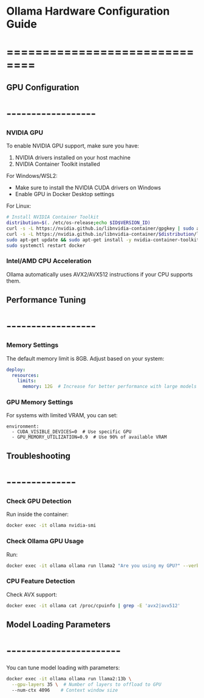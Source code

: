 # Ollama Hardware Configuration Guide
# ==============================

## GPU Configuration
# ------------------

### NVIDIA GPU
To enable NVIDIA GPU support, make sure you have:
1. NVIDIA drivers installed on your host machine
2. NVIDIA Container Toolkit installed

For Windows/WSL2:
- Make sure to install the NVIDIA CUDA drivers on Windows
- Enable GPU in Docker Desktop settings

For Linux:
```bash
# Install NVIDIA Container Toolkit
distribution=$(. /etc/os-release;echo $ID$VERSION_ID)
curl -s -L https://nvidia.github.io/libnvidia-container/gpgkey | sudo apt-key add -
curl -s -L https://nvidia.github.io/libnvidia-container/$distribution/libnvidia-container.list | sudo tee /etc/apt/sources.list.d/nvidia-container-toolkit.list
sudo apt-get update && sudo apt-get install -y nvidia-container-toolkit
sudo systemctl restart docker
```

### Intel/AMD CPU Acceleration
Ollama automatically uses AVX2/AVX512 instructions if your CPU supports them.

## Performance Tuning
# ------------------

### Memory Settings
The default memory limit is 8GB. Adjust based on your system:

```yaml
deploy:
  resources:
    limits:
      memory: 12G  # Increase for better performance with large models
```

### GPU Memory Settings
For systems with limited VRAM, you can set:

```
environment:
  - CUDA_VISIBLE_DEVICES=0  # Use specific GPU
  - GPU_MEMORY_UTILIZATION=0.9  # Use 90% of available VRAM
```

## Troubleshooting
# --------------

### Check GPU Detection
Run inside the container:
```bash
docker exec -it ollama nvidia-smi
```

### Check Ollama GPU Usage
Run:
```bash
docker exec -it ollama ollama run llama2 "Are you using my GPU?" --verbose
```

### CPU Feature Detection
Check AVX support:
```bash
docker exec -it ollama cat /proc/cpuinfo | grep -E 'avx2|avx512'
```

## Model Loading Parameters
# -----------------------

You can tune model loading with parameters:

```bash
docker exec -it ollama ollama run llama2:13b \
  --gpu-layers 35 \  # Number of layers to offload to GPU
  --num-ctx 4096    # Context window size
```
